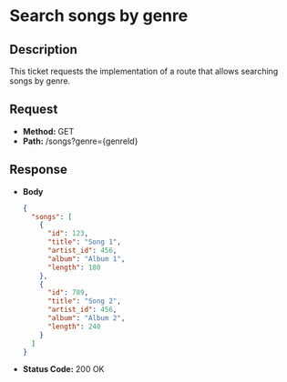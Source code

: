 # Search songs by genre

## Description
This ticket requests the implementation of a route that allows searching songs by genre.

## Request
- **Method:** GET
- **Path:** /songs?genre={genreId}

## Response
- **Body**
  ```json
  {
    "songs": [
      {
        "id": 123,
        "title": "Song 1",
        "artist_id": 456,
        "album": "Album 1",
        "length": 180
      },
      {
        "id": 789,
        "title": "Song 2",
        "artist_id": 456,
        "album": "Album 2",
        "length": 240
      }
    ]
  }
  ```
- **Status Code:** 200 OK
